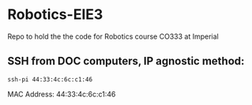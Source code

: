 # Robotics-EIE3
Repo to hold the the code for Robotics course CO333 at Imperial

## SSH from DOC computers, IP agnostic method:
`ssh-pi 44:33:4c:6c:c1:46`

MAC Address: 44:33:4c:6c:c1:46

